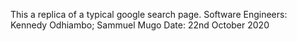 This a replica of a typical google search page. 
Software Engineers: Kennedy Odhiambo; Sammuel Mugo
Date: 22nd October 2020
